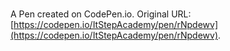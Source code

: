 # 

A Pen created on CodePen.io. Original URL: [https://codepen.io/ItStepAcademy/pen/rNpdewv](https://codepen.io/ItStepAcademy/pen/rNpdewv).


